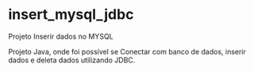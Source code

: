# insert_mysql_jdbc

Projeto Inserir dados no MYSQL

Projeto Java, onde foi possível se Conectar com banco de dados, inserir dados e deleta dados utilizando JDBC.
